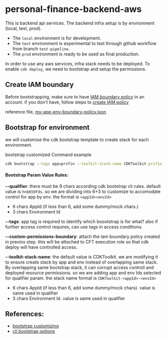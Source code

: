# personal-finance-backend-aws

This is backend api services. The backend infra setup is by environment (local, test, prod).

- The `local` environment is for development.
- The `test` environment is experimental to test through github workflow from branch `test-pipeline`.
- The `prod` environment is ready to be used as final production.

In order to use any aws services, infra stack needs to be deployed. To enable `cdk deploy`, we need to bootstrap and setup the permissions.

## Create IAM boundary

Before bootstrapping, make sure to have [IAM boundary policy](https://docs.aws.amazon.com/IAM/latest/UserGuide/access_policies_boundaries.html) in an account. if you don't have, follow steps to [create IAM policy](https://docs.aws.amazon.com/IAM/latest/UserGuide/access_policies_create-console.html)

reference file, [my-app-env-boundary-policy.json](my-app-env-boundary-policy.json)

## Bootstrap for environment

we will customise the cdk bootstrap template to create stack for each environment.

bootstrap customized Command example

```cmd
cdk bootstrap --tags app=prsfin --toolkit-stack-name CDKToolkit-prsfin-tst --qualifier prsfintst --custom-permissions-boundary my-app-env-boundary-policy
```

#### Bootstrap Param Value Rules:

**--qualifier**: there must be 9 chars according cdk bootstrap cli rules. default value is `hnb659fds`. so we are dividing into 6+3 to customize to accomodate control for app by env. the format is `<appId><envId>`

- 6 chars AppId (if less than 6, add some dummy/mock chars.)
- 3 chars Environment Id

**--tags**: app tag is required to identify which boootstrap is for what? also if further access control requires, can use tags in access conditions.

**--custom-permissions-boundary**: attach the Iam boundary policy created in previos step. this will be attached to CFT execution role so that cdk deploy will have controlled access.

**--toolkit-stack-name**: the default value is CDKToolkit. we are modifying it to ensure create stack by app and env instead of overlapping same stack. By overlapping same bootstrap stack, it can corrupt access controll and deployed resource permissions. so we are adding app and env Ids selected for qualifier param. the stack name format is `CDKToolkit-<appId>-<envId>`

- 6 chars AppId (if less than 6, add some dummy/mock chars). value is same used in qualifier
- 3 chars Environment Id. value is same used in qualifier

## References:

- [bootstrap customizing](https://docs.aws.amazon.com/cdk/v2/guide/bootstrapping-customizing.html)
- [cli bootstrap options](https://docs.aws.amazon.com/cdk/v2/guide/ref-cli-cmd-bootstrap.html)
